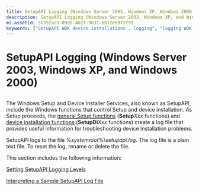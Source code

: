 ```yaml
---
title: SetupAPI Logging (Windows Server 2003, Windows XP, Windows 2000)
description: SetupAPI Logging (Windows Server 2003, Windows XP, and Windows 2000)
ms.assetid: 5b35fad3-09d6-4b2f-9831-661fe69f2f99
keywords: ["SetupAPI WDK device installations , logging", "logging WDK SetupAPI", "SetupAPI logging WDK Windows Server 2003", "SetupAPI logging WDK Windows 2000", "SetupAPI logging WDK Windows XP"]
---
```


# SetupAPI Logging (Windows Server 2003, Windows XP, and Windows 2000)


## <a href="" id="ddk-using-setupapi-logging-dg"></a>


The Windows Setup and Device Installer Services, also known as SetupAPI, include the Windows functions that control Setup and device installation. As Setup proceeds, the [general Setup functions](https://msdn.microsoft.com/library/windows/hardware/ff544985) (**Setup***Xxx* functions) and [device installation functions](https://msdn.microsoft.com/library/windows/hardware/ff541299) (**SetupDi***Xxx* functions) create a log file that provides useful information for troubleshooting device installation problems.

SetupAPI logs to the file %*systemroot*%\\*setupapi.log*. The log file is a plain text file. To reset the log, rename or delete the file.

This section includes the following information:

[Setting SetupAPI Logging Levels](setting-setupapi-logging-levels.md)

[Interpreting a Sample SetupAPI Log File](interpreting-a-sample-setupapi-log-file.md)

 

 





